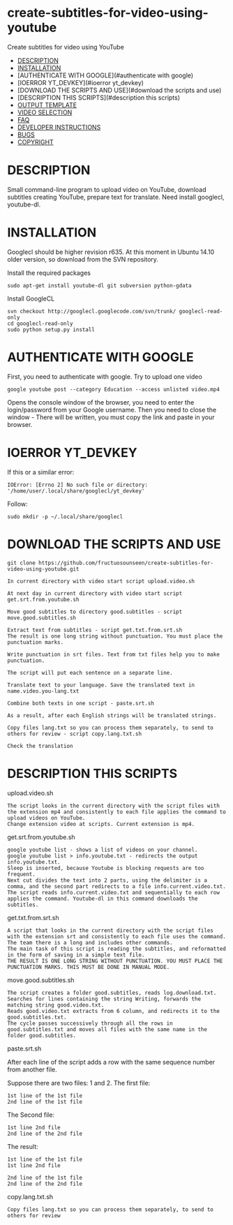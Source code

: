 # create-subtitles-for-video-using-youtube
Create subtitles for video using YouTube

- [DESCRIPTION](#description)
- [INSTALLATION](#installation)
- [AUTHENTICATE WITH GOOGLE](#authenticate with google)
- [IOERROR YT_DEVKEY](#ioerror yt_devkey)
- [DOWNLOAD THE SCRIPTS AND USE](#download the scripts and use)
- [DESCRIPTION THIS SCRIPTS](#description this scripts)
- [OUTPUT TEMPLATE](#output-template)
- [VIDEO SELECTION](#video-selection)
- [FAQ](#faq)
- [DEVELOPER INSTRUCTIONS](#developer-instructions)
- [BUGS](#bugs)
- [COPYRIGHT](#copyright)

# DESCRIPTION

Small command-line program to upload video on YouTube, download subtitles creating YouTube, prepare text for translate.
Need install googlecl, youtube-dl.

# INSTALLATION

Googlecl should be higher revision r635.
At this moment in Ubuntu 14.10 older version, so download from the SVN repository.

Install the required packages

    sudo apt-get install youtube-dl git subversion python-gdata

Install GoogleCL

    svn checkout http://googlecl.googlecode.com/svn/trunk/ googlecl-read-only
    cd googlecl-read-only
    sudo python setup.py install

# AUTHENTICATE WITH GOOGLE

First, you need to authenticate with google. Try to upload one video

    google youtube post --category Education --access unlisted video.mp4

Opens the console window of the browser, you need to enter the login/password from your Google username.
Then you need to close the window - There will be written, you must copy the link and paste in your browser.

# IOERROR YT_DEVKEY

 If this or a similar error:

    IOError: [Errno 2] No such file or directory: '/home/user/.local/share/googlecl/yt_devkey'

Follow:

    sudo mkdir -p ~/.local/share/googlecl

# DOWNLOAD THE SCRIPTS AND USE
    git clone https://github.com/fructuosounseen/create-subtitles-for-video-using-youtube.git

    In current directory with video start script upload.video.sh

    At next day in current directory with video start script get.srt.from.youtube.sh

    Move good subtitles to directory good.subtitles - script move.good.subtitles.sh

    Extract text from subtitles - script get.txt.from.srt.sh
    The result is one long string without punctuation. You must place the punctuation marks.

    Write punctuation in srt files. Text from txt files help you to make punctuation.

    The script will put each sentence on a separate line.

    Translate text to your language. Save the translated text in name.video.you-lang.txt
    
    Combine both texts in one script - paste.srt.sh

    As a result, after each English strings will be translated strings.
    
    Copy files lang.txt so you can process them separately, to send to others for review - script copy.lang.txt.sh 
    
    Check the translation

# DESCRIPTION THIS SCRIPTS

upload.video.sh

    The script looks in the current directory with the script files with the extension mp4 and consistently to each file applies the command to upload videos on YouTube.
    Change extension video at scripts. Current extension is mp4.

get.srt.from.youtube.sh

    google youtube list - shows a list of videos on your channel.
    google youtube list > info.youtube.txt - redirects the output info.youtube.txt.
    Sleep is inserted, because Youtube is blocking requests are too frequent.
    Next cut divides the text into 2 parts, using the delimiter is a comma, and the second part redirects to a file info.current.video.txt.
    The script reads info.current.video.txt and sequentially to each row applies the command. Youtube-dl in this command downloads the subtitles.

get.txt.from.srt.sh

    A script that looks in the current directory with the script files with the extension srt and consistently to each file uses the command. 
    The team there is a long and includes other commands.
    The main task of this script is reading the subtitles, and reformatted in the form of saving in a simple text file.
    THE RESULT IS ONE LONG STRING WITHOUT PUNCTUATION. YOU MUST PLACE THE PUNCTUATION MARKS. THIS MUST BE DONE IN MANUAL MODE.

move.good.subtitles.sh

    The script creates a folder good.subtitles, reads log.download.txt.
    Searches for lines containing the string Writing, forwards the matching string good.video.txt.
    Reads good.video.txt extracts from 6 column, and redirects it to the good.subtitles.txt.
    The cycle passes successively through all the rows in good.subtitles.txt and moves all files with the same name in the folder good.subtitles.

paste.srt.sh

After each line of the script adds a row with the same sequence number from another file.

Suppose there are two files: 1 and 2.
The first file:

    1st line of the 1st file
    2nd line of the 1st file

The Second file:

    1st line 2nd file
    2nd line of the 2nd file

The result:

    1st line of the 1st file
    1st line 2nd file

    2nd line of the 1st file
    2nd line of the 2nd file

copy.lang.txt.sh

    Copy files lang.txt so you can process them separately, to send to others for review
